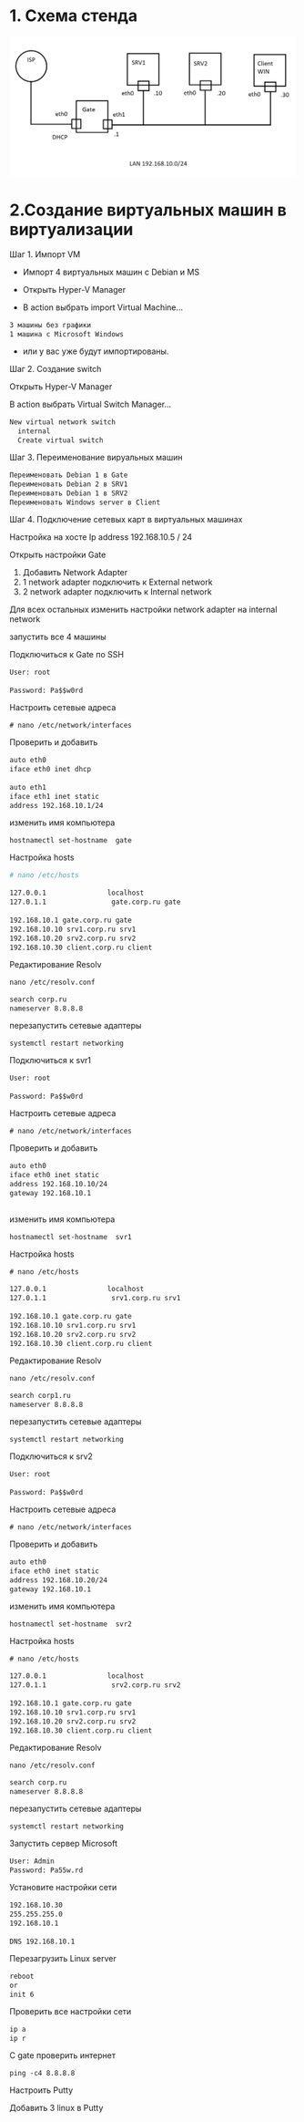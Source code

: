 # 1. Схема стенда
![/img/schema.png](../img/schema.png)


# 2.Создание виртуальных машин в виртуализации
Шаг 1. Импорт VM

* Импорт 4 виртуальных машин с Debian и MS

* Открыть  Hyper-V Manager

* В action выбрать import Virtual Machine...
```
3 машины без графики
1 машина с Microsoft Windows
```
* или у вас уже будут импортированы.

Шаг 2. Создание switch

Открыть  Hyper-V Manager

В action выбрать Virtual Switch Manager...
```
New virtual network switch
  internal
  Create virtual switch
```
Шаг 3. Переименование вируальных машин

```
Переименовать Debian 1 в Gate
Переименовать Debian 2 в SRV1
Переименовать Debian 1 в SRV2
Переименовать Windows server в Client
```

Шаг 4. Подключение сетевых карт в виртуальных машинах

Настройка на хосте Ip address 192.168.10.5 / 24

Открыть настройки Gate

1. Добавить Network Adapter
2. 1 network adapter подключить к External network
3. 2 network adapter подключить к Internal network

Для всех остальных изменить настройки network adapter на internal network

запустить все 4 машины

Подключиться к Gate по SSH
```
User: root

Password: Pa$$w0rd
```
Настроить сетевые адреса
```
# nano /etc/network/interfaces
```
Проверить и добавить

```
auto eth0
iface eth0 inet dhcp

auto eth1
iface eth1 inet static
address 192.168.10.1/24

```

изменить имя компьютера
```
hostnamectl set-hostname  gate

```
Настройка hosts
```bash
# nano /etc/hosts
```
```
127.0.0.1               localhost
127.0.1.1                gate.corp.ru gate

192.168.10.1 gate.corp.ru gate
192.168.10.10 srv1.corp.ru srv1
192.168.10.20 srv2.corp.ru srv2
192.168.10.30 client.corp.ru client
```

Редактирование Resolv
```
nano /etc/resolv.conf
```
```
search corp.ru
nameserver 8.8.8.8
```

перезапустить сетевые адаптеры
```
systemctl restart networking
```

Подключиться к svr1
```
User: root

Password: Pa$$w0rd
```
Настроить сетевые адреса
```
# nano /etc/network/interfaces
```
Проверить и добавить

```
auto eth0
iface eth0 inet static
address 192.168.10.10/24
gateway 192.168.10.1


```

изменить имя компьютера
```
hostnamectl set-hostname  svr1

```
Настройка hosts
```
# nano /etc/hosts
```
```
127.0.0.1               localhost
127.0.1.1                srv1.corp.ru srv1

192.168.10.1 gate.corp.ru gate
192.168.10.10 srv1.corp.ru srv1
192.168.10.20 srv2.corp.ru srv2
192.168.10.30 client.corp.ru client
```

Редактирование Resolv
```
nano /etc/resolv.conf
```
```
search corp1.ru
nameserver 8.8.8.8
```

перезапустить сетевые адаптеры
```
systemctl restart networking
```
   
Подключиться к srv2
```
User: root

Password: Pa$$w0rd
```

Настроить сетевые адреса
```
# nano /etc/network/interfaces
```
Проверить и добавить

```
auto eth0
iface eth0 inet static
address 192.168.10.20/24
gateway 192.168.10.1

```

изменить имя компьютера
```
hostnamectl set-hostname  svr2

```

Настройка hosts
```
# nano /etc/hosts
```
```
127.0.0.1               localhost
127.0.1.1                srv2.corp.ru srv2

192.168.10.1 gate.corp.ru gate
192.168.10.10 srv1.corp.ru srv1
192.168.10.20 srv2.corp.ru srv2
192.168.10.30 client.corp.ru client
```

Редактирование Resolv
```
nano /etc/resolv.conf
```
```
search corp.ru
nameserver 8.8.8.8
```
перезапустить сетевые адаптеры
```
systemctl restart networking
```

Запустить сервер Microsoft
```
User: Admin
Password: Pa55w.rd
```

Установите настройки сети 
```
192.168.10.30
255.255.255.0
192.168.10.1

DNS 192.168.10.1
```

Перезагрузить Linux server

```
reboot
or
init 6
```

Проверить
все настройки сети 

```
ip a
ip r
```

С gate проверить интернет
```
ping -c4 8.8.8.8
```

Настроить Putty

Добавить 3 linux в Putty









